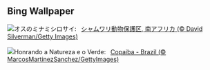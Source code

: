 ## Bing Wallpaper
![](https://www.bing.com/th?id=OHR.ShamwariRhino_JA-JP0625327477_UHD.jpg&w=1000)オスのミナミシロサイ:&nbsp;&ensp;[シャムワリ動物保護区, 南アフリカ (© David Silverman/Getty Images)](https://www.bing.com/th?id=OHR.ShamwariRhino_JA-JP0625327477_UHD.jpg)
<br><br/>
![](https://www.bing.com/th?id=OHR.BrazilCopaiba_PT-BR7420293329_UHD.jpg&w=1000)Honrando a Natureza e o Verde:&nbsp;&ensp;[Copaiba - Brazil (© MarcosMartinezSanchez/GettyImages)](https://www.bing.com/th?id=OHR.BrazilCopaiba_PT-BR7420293329_UHD.jpg)
<br><br/>
